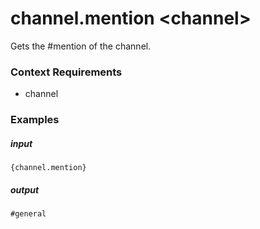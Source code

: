 # channel.mention &lt;channel&gt;
		
Gets the #mention of the channel.

### Context Requirements

* channel


### Examples

##### input
```{channel.mention}```

##### output
```#general```